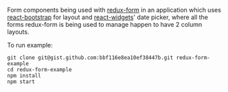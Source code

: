 Form components being used with [redux-form](https://github.com/erikras/redux-form) in an application which uses [react-bootstrap](https://github.com/react-bootstrap/react-bootstrap) for layout and [react-widgets](https://github.com/jquense/react-widgets)' date picker, where all the forms redux-form is being used to manage happen to have 2 column layouts.

To run example:

```
git clone git@gist.github.com:bbf116e8ea10ef38447b.git redux-form-example
cd redux-form-example
npm install
npm start
```
